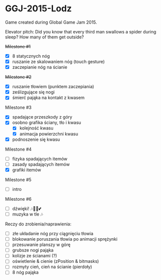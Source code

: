 # GGJ-2015-Lodz
Game created during Global Game Jam 2015.

Elevator pitch:
Did you know that every third man swallows a spider during sleep? How many of them get outside?

~~Milestone #1~~
- [x] 8 statycznych nóg
- [x] ruszanie ze skalowaniem nóg (touch gesture)
- [x] zaczepianie nóg na ścianie

~~Milestone #2~~
- [x] ruszanie tłowiem (punktem zaczepiania)
- [x] ześlizgujące się nogi
- [x] śmierć pająka na kontakt z kwasem

Milestone #3
- [x] spadające przeszkody z góry
- [X] osobno grafika ściany, tło i kwasu
  - [X] kolejność kwasu
  - [X] animacja powierzchni kwasu
- [X] podnoszenie się kwasu

Milestone #4
- [ ] fizyka spadających itemów
- [ ] zasady spadających itemów
- [X] grafiki itemów

Milestone #5
- [ ] intro

Milestone #6
- [ ] dźwięki! :notes::dog::clap::two_hearts:
- [ ] muzyka w tle :notes:

Reczy do zrobienia/naprawienia:
- [ ] złe układanie nóg przy ciągnięciu tłowia
- [ ] blokowanie poruszania tłowia po animacji sprężynki
- [ ] przesuwanie planszy w górę
- [ ] grubsze nogi pająka
- [ ] kolizje ze ścianami (?)
- [ ] oświetlenie & cienie (zPosition & bitmasks)
- [ ] rozmyty cień, cień na ścianie (pierdoły)
- [ ] 8 nóg pająka
